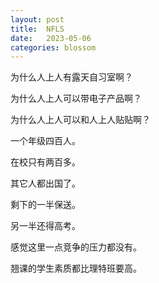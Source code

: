 ```yaml
---
layout: post
title:  NFLS
date:   2023-05-06
categories: blossom
---
```


为什么人上人有露天自习室啊？

为什么人上人可以带电子产品啊？

为什么人上人可以和人上人贴贴啊？

一个年级四百人。

在校只有两百多。

其它人都出国了。

剩下的一半保送。

另一半还得高考。

感觉这里一点竞争的压力都没有。

翘课的学生素质都比理特班要高。